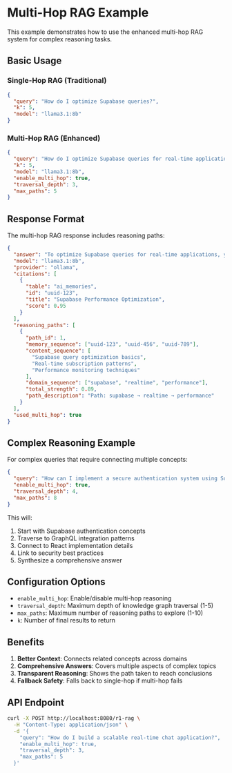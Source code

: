 # Multi-Hop RAG Example

This example demonstrates how to use the enhanced multi-hop RAG system for complex reasoning tasks.

## Basic Usage

### Single-Hop RAG (Traditional)

```json
{
  "query": "How do I optimize Supabase queries?",
  "k": 5,
  "model": "llama3.1:8b"
}
```

### Multi-Hop RAG (Enhanced)

```json
{
  "query": "How do I optimize Supabase queries for real-time applications?",
  "k": 5,
  "model": "llama3.1:8b",
  "enable_multi_hop": true,
  "traversal_depth": 3,
  "max_paths": 5
}
```

## Response Format

The multi-hop RAG response includes reasoning paths:

```json
{
  "answer": "To optimize Supabase queries for real-time applications, you should...",
  "model": "llama3.1:8b",
  "provider": "ollama",
  "citations": [
    {
      "table": "ai_memories",
      "id": "uuid-123",
      "title": "Supabase Performance Optimization",
      "score": 0.95
    }
  ],
  "reasoning_paths": [
    {
      "path_id": 1,
      "memory_sequence": ["uuid-123", "uuid-456", "uuid-789"],
      "content_sequence": [
        "Supabase query optimization basics",
        "Real-time subscription patterns",
        "Performance monitoring techniques"
      ],
      "domain_sequence": ["supabase", "realtime", "performance"],
      "total_strength": 0.89,
      "path_description": "Path: supabase → realtime → performance"
    }
  ],
  "used_multi_hop": true
}
```

## Complex Reasoning Example

For complex queries that require connecting multiple concepts:

```json
{
  "query": "How can I implement a secure authentication system using Supabase with GraphQL and React?",
  "enable_multi_hop": true,
  "traversal_depth": 4,
  "max_paths": 8
}
```

This will:

1. Start with Supabase authentication concepts
2. Traverse to GraphQL integration patterns
3. Connect to React implementation details
4. Link to security best practices
5. Synthesize a comprehensive answer

## Configuration Options

- `enable_multi_hop`: Enable/disable multi-hop reasoning
- `traversal_depth`: Maximum depth of knowledge graph traversal (1-5)
- `max_paths`: Maximum number of reasoning paths to explore (1-10)
- `k`: Number of final results to return

## Benefits

1. **Better Context**: Connects related concepts across domains
2. **Comprehensive Answers**: Covers multiple aspects of complex topics
3. **Transparent Reasoning**: Shows the path taken to reach conclusions
4. **Fallback Safety**: Falls back to single-hop if multi-hop fails

## API Endpoint

```bash
curl -X POST http://localhost:8080/r1-rag \
  -H "Content-Type: application/json" \
  -d '{
    "query": "How do I build a scalable real-time chat application?",
    "enable_multi_hop": true,
    "traversal_depth": 3,
    "max_paths": 5
  }'
```
